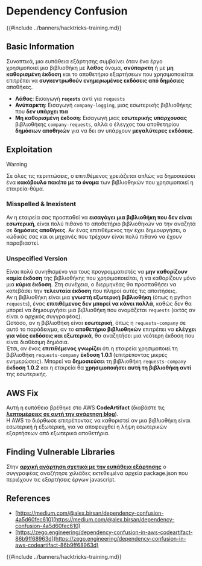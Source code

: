 # Dependency Confusion

{{#include ../banners/hacktricks-training.md}}


## Basic Information

Συνοπτικά, μια ευπάθεια εξάρτησης συμβαίνει όταν ένα έργο χρησιμοποιεί μια βιβλιοθήκη με **λάθος** όνομα, **ανύπαρκτη** ή με **μη καθορισμένη έκδοση** και το αποθετήριο εξαρτήσεων που χρησιμοποιείται επιτρέπει να **συγκεντρωθούν ενημερωμένες εκδόσεις από δημόσιες** αποθήκες.

- **Λάθος**: Εισαγωγή **`reqests`** αντί για `requests`
- **Ανύπαρκτη**: Εισαγωγή `company-logging`, μιας εσωτερικής βιβλιοθήκης που **δεν υπάρχει πια**
- **Μη καθορισμένη έκδοση**: Εισαγωγή μιας **εσωτερικής** **υπάρχουσας** βιβλιοθήκης `company-requests`, αλλά ο έλεγχος του αποθετηρίου **δημόσιων αποθηκών** για να δει αν υπάρχουν **μεγαλύτερες εκδόσεις**.

## Exploitation

> [!WARNING]
> Σε όλες τις περιπτώσεις, ο επιτιθέμενος χρειάζεται απλώς να δημοσιεύσει ένα **κακόβουλο πακέτο με το όνομα** των βιβλιοθηκών που χρησιμοποιεί η εταιρεία-θύμα.

### Misspelled & Inexistent

Αν η εταιρεία σας προσπαθεί να **εισαγάγει μια βιβλιοθήκη που δεν είναι εσωτερική**, είναι πολύ πιθανό το αποθετήριο βιβλιοθηκών να την αναζητά σε **δημόσιες αποθήκες**. Αν ένας επιτιθέμενος την έχει δημιουργήσει, ο κώδικάς σας και οι μηχανές που τρέχουν είναι πολύ πιθανό να έχουν παραβιαστεί.

### Unspecified Version

Είναι πολύ συνηθισμένο για τους προγραμματιστές να **μην καθορίζουν καμία έκδοση** της βιβλιοθήκης που χρησιμοποιείται, ή να καθορίζουν μόνο μια **κύρια έκδοση**. Στη συνέχεια, ο διερμηνέας θα προσπαθήσει να κατεβάσει την **τελευταία έκδοση** που πληροί αυτές τις απαιτήσεις.\
Αν η βιβλιοθήκη είναι μια **γνωστή εξωτερική βιβλιοθήκη** (όπως η python `requests`), ένας **επιτιθέμενος δεν μπορεί να κάνει πολλά**, καθώς δεν θα μπορεί να δημιουργήσει μια βιβλιοθήκη που ονομάζεται `requests` (εκτός αν είναι ο αρχικός συγγραφέας).\
Ωστόσο, αν η βιβλιοθήκη είναι **εσωτερική**, όπως η `requests-company` σε αυτό το παράδειγμα, αν το **αποθετήριο βιβλιοθηκών** επιτρέπει να **ελέγχει για νέες εκδόσεις και εξωτερικά**, θα αναζητήσει μια νεότερη έκδοση που είναι διαθέσιμη δημόσια.\
Έτσι, αν ένας **επιτιθέμενος γνωρίζει** ότι η εταιρεία χρησιμοποιεί τη βιβλιοθήκη `requests-company` **έκδοση 1.0.1** (επιτρέποντας μικρές ενημερώσεις). Μπορεί να **δημοσιεύσει** τη βιβλιοθήκη `requests-company` **έκδοση 1.0.2** και η εταιρεία θα **χρησιμοποιήσει αυτή τη βιβλιοθήκη αντί** της εσωτερικής.

## AWS Fix

Αυτή η ευπάθεια βρέθηκε στο AWS **CodeArtifact** (διαβάστε τις [**λεπτομέρειες σε αυτή την ανάρτηση blog**](https://zego.engineering/dependency-confusion-in-aws-codeartifact-86b9ff68963d)).\
Η AWS το διόρθωσε επιτρέποντας να καθοριστεί αν μια βιβλιοθήκη είναι εσωτερική ή εξωτερική, για να αποφευχθεί η λήψη εσωτερικών εξαρτήσεων από εξωτερικά αποθετήρια.

## Finding Vulnerable Libraries

Στην [**αρχική ανάρτηση σχετικά με την ευπάθεια εξάρτησης**](https://medium.com/@alex.birsan/dependency-confusion-4a5d60fec610) ο συγγραφέας αναζήτησε χιλιάδες εκτεθειμένα αρχεία package.json που περιέχουν τις εξαρτήσεις έργων javascript.

## References

- [https://medium.com/@alex.birsan/dependency-confusion-4a5d60fec610](https://medium.com/@alex.birsan/dependency-confusion-4a5d60fec610)
- [https://zego.engineering/dependency-confusion-in-aws-codeartifact-86b9ff68963d](https://zego.engineering/dependency-confusion-in-aws-codeartifact-86b9ff68963d)


{{#include ../banners/hacktricks-training.md}}
